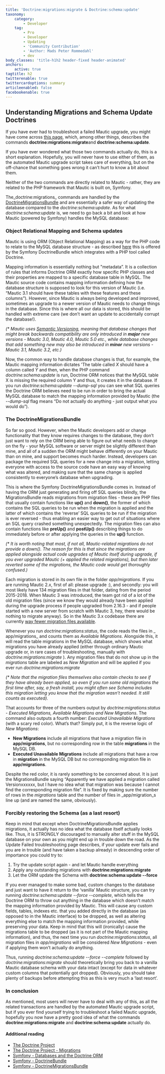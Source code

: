 ```yaml
---
title: 'Doctrine:migrations:migrate & Doctrine:schema:update'
taxonomy:
    category:
        - Developer
    tag:
        - Pro
        - Developer
        - Updating
        - 'Community Contribution'
        - 'Author: Mads Peter Rommedahl'
        - dev
body_classes: 'title-h1h2 header-fixed header-animated'
anchors:
    active: true
tagtitle: h2
twitterenable: true
twittercardoptions: summary
articleenabled: false
facebookenable: true
---
```


## Understanding Migrations and Schema Update Doctrines

If you have ever had to troubleshoot a failed Mautic upgrade, you might have come across [this page](https://docs.mautic.org/en/troubleshooting/update-failed), which, among other things, describes the commands **doctrine:migrations:migrate**and **doctrine:schema:update**.

If you have ever wondered what those two commands actually do, this is a short explanation. Hopefully, you will never have to use either of them, as the automated Mautic upgrade script takes care of everything, but on the off-chance that something goes wrong it can’t hurt to know a bit about them.

Neither of the two commands are directly related to Mautic - rather, they are related to the PHP framework that Mautic is built on, Symfony.

The_doctrine:migrations_ commands are handled by the [DoctrineMigrationsBundle](https://symfony.com/doc/master/bundles/DoctrineMigrationsBundle/index.html) and are essentially a safer way of updating the database compared to the _doctrine:schema:update_. As for what _doctrine:schema:update_ is, we need to go back a bit and look at how Mautic (powered by Symfony) handles the MySQL database:

### Object Relational Mapping and Schema updates
Mautic is using ORM (Object Relational Mapping) as a way for the PHP code to relate to the MySQL database structure - as described [here](https://www.tutorialspoint.com/symfony/symfony_doctrine_orm.htm) this is offered by the Symfony DoctrineBundle which integrates with a PHP tool called Doctrine.

Mapping information is essentially nothing but "metadata”. It is a collection of rules that informs Doctrine ORM exactly how specific PHP classes and their properties are mapped to a specific database table in MySQL. The Mautic source code contains mapping information defining how the database structure is supposed to look for this version of Mautic (i.e. “Mautic 3.1 should have these tables with these features and these columns”). However, since Mautic is always being developed and improved, sometimes an upgrade to a newer version of Mautic needs to change things in the database. Since this is where all our data is stored, this should be handled with extreme care (we don’t want an update to accidentally corrupt the database!).

_(* Mautic uses [Semantic Versioning](https://semver.org/), meaning that database changes that might break backwards compatibility are only introduced in **major** new versions - Mautic 3.0, Mautic 4.0, Mautic 5.0 etc., while database changes that add something new may also be introduced in **minor** new versions - Mautic 3.1, Mautic 3.2, etc.)_

Now, the common way to handle database changes is that, for example, the Mautic mapping information dictates 'The table called _X_ should have a column called _Y_ and then, when the PHP command _doctrine:schema:update_ is run, Doctrine ORM notices that the MySQL table X is missing the required column Y and thus, it creates it in the database. If you run _doctrine:schema:update --dump-sql_ you can see what SQL queries the Doctrine ORM believes need to be run in order to bring the actual MySQL database to match the mapping information provided by Mautic (the _--dump-sql_ flag means “Do not actually do anything - just output what you would do”).

### The DoctrineMigrationsBundle
So far so good. However, when the Mautic developers add or change functionality that they know requires changes to the database, they don’t just want to rely on the ORM being able to figure out what needs to change on the fly - your MySQL software or server might be slightly different than mine, and all of a sudden the ORM might behave differently on your Mautic than on mine, and support becomes much harder. Instead, developers can package the required SQL queries for a new change into a migration, letting everyone with access to the source code have an easy way of knowing what was altered, and making sure that the same change is applied consistently to everyone’s database when upgrading.

This is where the Symfony DoctrineMigrationsBundle comes in. Instead of having the ORM just generating and firing off SQL queries blindly, the MigrationsBundle reads migrations from migration files - these are PHP files that usually contain functions like **up()** and **down()**, the former of which contains the SQL queries to be run when the migration is applied and the latter of which contains the ‘reverse’ SQL queries to be run if the migration is ever reversed - thus enabling an easier way to get out of situations where an SQL query crashed something unexpectedly. The migration files can also contain functions like **preUp()** and **postUp()** describing things to do immediately before or after applying the queries in the **up()** function.

_(* It is worth noting that most, if not all, Mautic-related migrations do not provide a down(). The reason for this is that since the migrations are applied alongside actual code upgrades of Mautic itself during upgrade, if you ever upgraded Mautic (+ applied the related migrations), but then later reverted some of the migrations, the Mautic code would get thoroughly confused.)_

Each migration is stored in its own file in the folder _app/migrations_. If you are running Mautic 2.x, first of all: please upgrade :), and secondly: you will most likely have 134 migration files in that folder, dating from the period 2015-2018. When Mautic 3 was introduced, the team got rid of a lot of the old migration files (since we know they would already have been applied during the upgrade process if people upgraded from 2.16.3 - and if people started with a new server from scratch with Mautic 3, hey, there would be nothing to migrate anyway). So in the Mautic 3.x codebase there are currently [way fewer migration files available](https://github.com/mautic/mautic/tree/staging/app/migrations).

Whenever you run _doctrine:migrations:status_, the code reads the files in _ app/migrations_ and counts them as _Available Migrations_. Alongside this, it will read the table migrations in the MySQL database, which shows what migrations you have already applied (either through ordinary Mautic upgrade or, in rare cases of troubleshooting, manually with _doctrine:migrations:migrate_ ). Any migration files that do not show up in the _migrations_ table are labeled as _New Migration_ and will be applied if you ever run _doctrine:migrations:migrate_

_(* Note that the migration files themselves also contain checks to see if they have already been applied, so even if you run some old migrations the first time after, say, a fresh install, you might often see Schema includes this migration letting you know that the migration wasn’t needed. It still counts as executed)._

That accounts for three of the numbers output by _doctrine:migrations:status - Executed Migrations, Available Migrations and New Migrations_. The command also outputs a fourth number: _Executed Unavailable Migrations_ (with a scary red color). What’s that? Simply put, it is the reverse logic of _New Migrations_:

* **New Migrations** include all migrations that have a migration file in **app/migrations**, but no corresponding row in the table **migrations** in the MySQL DB.
* **Executed Unavailable Migrations** include all migrations that have a row in **migration** in the MySQL DB but no corresponding migration file in **app/migrations**.

Despite the red color, it is rarely something to be concerned about. It is just the MigrationsBundle saying “Apparently we have applied a migration called Versionxxxxxx, but I have no idea what that migration was because I cannot find the corresponding migration file”. It is fixed by making sure the number of rows in the _migrations_ table and the number of files in _app/migration_s line up (and are named the same, obviously).

### Forcibly restoring the Schema (as a last resort)
Keep in mind that except when DoctrineMigrationsBundle applies migrations, it actually has no idea what the database itself actually looks like. Thus, it is STRONGLY discouraged to manually alter stuff in the MySQL database on your own as you might end up in trouble down the road. As the Update Failed troubleshooting page describes, if your update ever fails and you are in trouble (and have taken a backup already) in descending order of importance you could try to:

1. Try the update script again - and let Mautic handle everything
2. Apply any outstanding migrations with **doctrine:migrations:migrate**
3. Let the ORM update the Schema with **doctrine:schema:update --force**


If you ever managed to make some bad, custom changes to the database and just want to have it return to the ‘vanilla’ Mautic structure, you can try running _doctrine:schema:update --force --complete_, which tells the Doctrine ORM to throw out anything in the database which doesn’t match the mapping information provided by Mautic. This will cause any custom fields, tables, indexes etc. that you added directly in the database (as opposed to in the Mautic interface) to be dropped, as well as altering everything else to match the mapping information provided, while preserving your data. Keep in mind that this will (ironically) cause the migrations table to be dropped (as it is not part of the Mautic mapping information), and thus, the next time you run _doctrine:migrations:status_, all migration files in _app/migrations_ will be considered _New Migrations_ - even if applying them won’t actually do anything.

Thus, running _doctrine:schema:update --force --complete_ followed by _doctrine:migrations:migrate_ should theoretically bring you back to a vanilla Mautic database schema with your data intact (except for data in whatever custom columns that potentially got dropped). Obviously, you should take plenty of backups before attempting this as this is very much a ‘last resort’.

### In conclusion
As mentioned, most users will never have to deal with any of this, as all the related transactions are handled by the automated Mautic upgrade script, but if you ever find yourself trying to troubleshoot a failed Mautic upgrade, hopefully you now have a pretty good idea of what the commands **doctrine:migrations:migrate** and **doctrine:schema:update** actually do.

#### Additional reading
* [The Doctrine Project](https://www.doctrine-project.org)
* [The Doctrine Project - Migrations](https://www.doctrine-project.org/projects/migrations.html)
* [Symfony - Databases and the Doctrine ORM](https://symfony.com/doc/current/doctrine.html)
* [Symfony - DoctrineBundle](https://symfony.com/doc/current/bundles/DoctrineBundle/index.html)
* [Symfony - DoctrineMigrationsBundle](https://symfony.com/doc/master/bundles/DoctrineMigrationsBundle/index.html)
